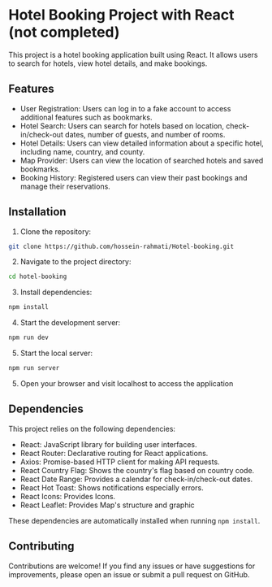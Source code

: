 # Hotel Booking Project with React (not completed)

This project is a hotel booking application built using React. It allows users to search for hotels, view hotel details, and make bookings.

## Features

- User Registration: Users can log in to a fake account to access additional features such as bookmarks.
- Hotel Search: Users can search for hotels based on location, check-in/check-out dates, number of guests, and number of rooms.
- Hotel Details: Users can view detailed information about a specific hotel, including name, country, and county.
- Map Provider: Users can view the location of searched hotels and saved bookmarks.
- Booking History: Registered users can view their past bookings and manage their reservations.

## Installation

1. Clone the repository:

```bash
git clone https://github.com/hossein-rahmati/Hotel-booking.git
```

2. Navigate to the project directory:

```bash
cd hotel-booking
```

3. Install dependencies:

```bash
npm install
```

4. Start the development server:

```bash
npm run dev
```

5. Start the local server:

```bash
npm run server
```

5. Open your browser and visit localhost to access the application

## Dependencies

This project relies on the following dependencies:

- React: JavaScript library for building user interfaces.
- React Router: Declarative routing for React applications.
- Axios: Promise-based HTTP client for making API requests.
- React Country Flag: Shows the country's flag based on country code.
- React Date Range: Provides a calendar for check-in/check-out dates.
- React Hot Toast: Shows notifications especially errors.
- React Icons: Provides Icons.
- React Leaflet: Provides Map's structure and graphic

These dependencies are automatically installed when running `npm install`.

## Contributing

Contributions are welcome! If you find any issues or have suggestions for improvements, please open an issue or submit a pull request on GitHub.
